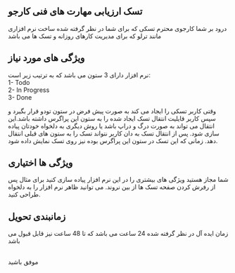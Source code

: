 ## تسک ارزیابی مهارت های فنی کارجو

درود بر شما کارجوی محترم
تسکی که برای شما در نظر گرفته شده ساخت نرم افزاری مانند ترلو که برای مدیریت کارهای روزانه و تسک ها می باشد

## ویژگی های مورد نیاز

نرم افزار دارای 3 ستون می باشد که به ترتیب زیر است:
<br/>
1- Todo
<br/>
2- In Progress
<br/>
3- Done
<br/>

وقتی کاربر تسکی را ایجاد می کند به صورت پیش فرض در ستون تودو قرار بگیرد و سپس کاربر قایلیت انتقال تسک ایجاد شده را به ستون این پراگرس داشته باشد.این انتقال می تواند به صورت درگ و دراپ باشد یا روش دیگری به دلخواه خودتان پیاده سازی شود. پس از انتقال تسک به دان کاربر نتواند تسک را به ستون های قبلی انتقال دهد. زمانی که این تسک در ستون این پراگرس بوده نیز روی تسک نمایش داده شود.

## ویژگی ها اختیاری

شما مجاز هستید ویژگی های بیشتری را در این نرم افزار پیاده سازی کنید برای مثال پس از رفرش کردن صفحه تسک ها از بین نروند. می توانید ظاهر نرم افزار را به دلخواه طراحی کنید.

## زمانبندی تحویل

زمان ایده آل در نظر گرفته شده 24 ساعت می باشد که تا 48 ساعت نیز قابل قبول می باشد


<br/>
موفق باشید